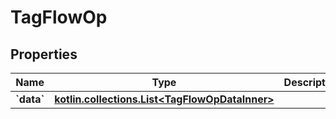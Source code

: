 
# TagFlowOp

## Properties
| Name | Type | Description | Notes |
| ------------ | ------------- | ------------- | ------------- |
| **&#x60;data&#x60;** | [**kotlin.collections.List&lt;TagFlowOpDataInner&gt;**](TagFlowOpDataInner.md) |  |  |



